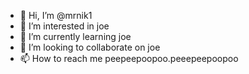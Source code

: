 - 👋 Hi, I’m @mrnik1
- 👀 I’m interested in joe
- 🌱 I’m currently learning joe
- 💞️ I’m looking to collaborate on joe
- 📫 How to reach me peepeepoopoo.peeepeepoopoo

<!---
mrnik1/mrnik1 is a ✨ special ✨ repository because its `README.md` (this file) appears on your GitHub profile.
You can click the Preview link to take a look at your changes.
--->

